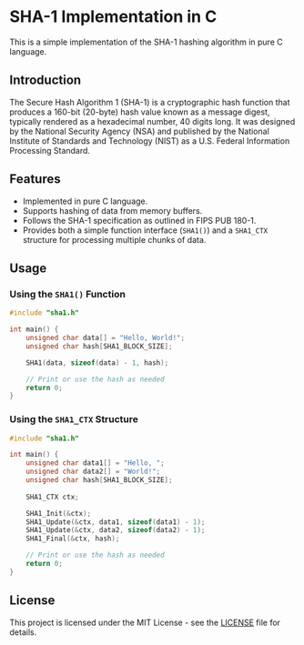 # SHA-1 Implementation in C

This is a simple implementation of the SHA-1 hashing algorithm in pure C language.

## Introduction

The Secure Hash Algorithm 1 (SHA-1) is a cryptographic hash function that produces a 160-bit (20-byte) hash value known as a message digest, typically rendered as a hexadecimal number, 40 digits long. It was designed by the National Security Agency (NSA) and published by the National Institute of Standards and Technology (NIST) as a U.S. Federal Information Processing Standard.

## Features

- Implemented in pure C language.
- Supports hashing of data from memory buffers.
- Follows the SHA-1 specification as outlined in FIPS PUB 180-1.
- Provides both a simple function interface (`SHA1()`) and a `SHA1_CTX` structure for processing multiple chunks of data.

## Usage

### Using the `SHA1()` Function

```c
#include "sha1.h"

int main() {
    unsigned char data[] = "Hello, World!";
    unsigned char hash[SHA1_BLOCK_SIZE];

    SHA1(data, sizeof(data) - 1, hash);

    // Print or use the hash as needed
    return 0;
}
```

### Using the `SHA1_CTX` Structure

```c
#include "sha1.h"

int main() {
    unsigned char data1[] = "Hello, ";
    unsigned char data2[] = "World!";
    unsigned char hash[SHA1_BLOCK_SIZE];
    
    SHA1_CTX ctx;

    SHA1_Init(&ctx);
    SHA1_Update(&ctx, data1, sizeof(data1) - 1);
    SHA1_Update(&ctx, data2, sizeof(data2) - 1);
    SHA1_Final(&ctx, hash);

    // Print or use the hash as needed
    return 0;
}
```

## License

This project is licensed under the MIT License - see the [LICENSE](LICENSE) file for details.

